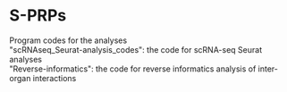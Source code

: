 # S-PRPs

Program codes for the analyses<br>
"scRNAseq_Seurat-analysis_codes": the code for scRNA-seq Seurat analyses<br>
"Reverse-informatics": the code for reverse informatics analysis of inter-organ interactions<br>



